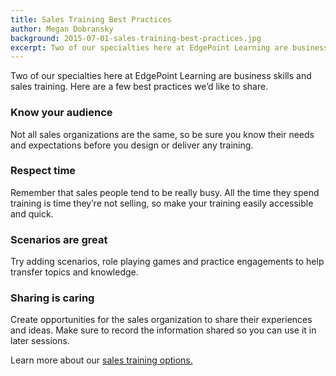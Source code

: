 ```yaml
---
title: Sales Training Best Practices
author: Megan Dobransky
background: 2015-07-01-sales-training-best-practices.jpg
excerpt: Two of our specialties here at EdgePoint Learning are business skills and sales training.
---
```


Two of our specialties here at EdgePoint Learning are business skills and sales training. Here are a few best practices we’d like to share.

### Know your audience
Not all sales organizations are the same, so be sure you know their needs and expectations before you design or deliver any training.

### Respect time
Remember that sales people tend to be really busy. All the time they spend training is time theyʹre not selling, so make your training easily accessible and quick.

### Scenarios are great
Try adding scenarios, role playing games and practice engagements to help transfer topics and knowledge.

### Sharing is caring
Create opportunities for the sales organization to share their experiences and ideas. Make sure to record the information shared so you can use it in later sessions.

Learn more about our [sales training options.](#)
